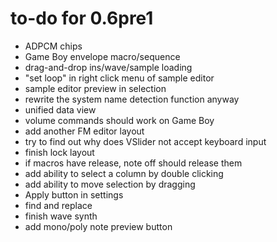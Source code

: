 # to-do for 0.6pre1

- ADPCM chips
- Game Boy envelope macro/sequence
- drag-and-drop ins/wave/sample loading
- "set loop" in right click menu of sample editor
- sample editor preview in selection
- rewrite the system name detection function anyway
- unified data view
- volume commands should work on Game Boy
- add another FM editor layout
- try to find out why does VSlider not accept keyboard input
- finish lock layout
- if macros have release, note off should release them
- add ability to select a column by double clicking
- add ability to move selection by dragging
- Apply button in settings
- find and replace
- finish wave synth
- add mono/poly note preview button
